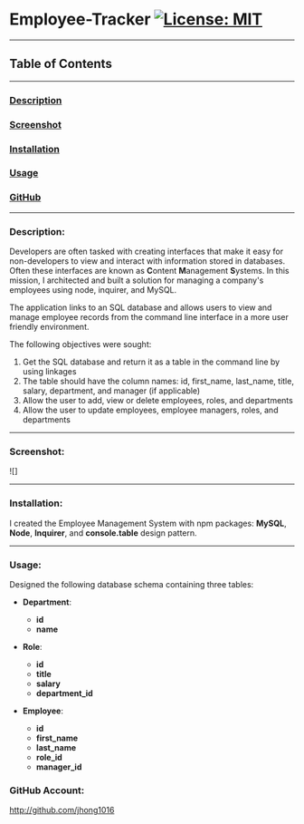 # Employee-Tracker [![License: MIT](https://img.shields.io/badge/License-MIT-yellow.svg)](https://opensource.org/licenses/MIT)

---

## Table of Contents

---

### [Description](#Description)

### [Screenshot](#Screenshot)

### [Installation](#Installation)

### [Usage](#Usage)

### [GitHub](#GitHub)

---

### <a name="Description"></a>Description:

Developers are often tasked with creating interfaces that make it easy for non-developers to view and interact with information stored in databases. Often these interfaces are known as **C**ontent **M**anagement **S**ystems. In this mission, I architected and built a solution for managing a company's employees using node, inquirer, and MySQL.

The application links to an SQL database and allows users to view and manage employee records from the command line interface in a more user friendly environment.

The following objectives were sought:

1. Get the SQL database and return it as a table in the command line by using linkages
2. The table should have the column names: id, first_name, last_name, title, salary, department, and manager (if applicable)
3. Allow the user to add, view or delete employees, roles, and departments
4. Allow the user to update employees, employee managers, roles, and departments

---

### <a name="Screenshot"></a>Screenshot:

![]

---

### <a name="Installation"></a>Installation:

I created the Employee Management System with npm packages: **MySQL**, **Node**, **Inquirer**, and **console.table** design pattern.

---

### <a name="Usage"></a>Usage:

Designed the following database schema containing three tables:

- **Department**:

  - **id**
  - **name**

- **Role**:

  - **id**
  - **title**
  - **salary**
  - **department_id**

- **Employee**:

  - **id**
  - **first_name**
  - **last_name**
  - **role_id**
  - **manager_id**

### <a name="Github"></a>GitHub Account:

http://github.com/jhong1016